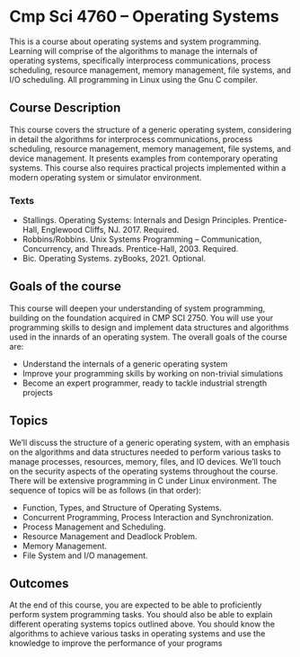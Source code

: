 # Cmp Sci 4760 – Operating Systems
This is a course about operating systems and system programming.
Learning will comprise of the algorithms to manage the internals of operating systems, specifically interprocess communications, process scheduling, resource
management, memory management, file systems, and I/O scheduling. All programming in Linux using the Gnu C compiler.

## Course Description 
This course covers the structure of a generic operating system, considering in detail the algorithms
for interprocess communications, process scheduling, resource management, memory management, file
systems, and device management. It presents examples from contemporary operating systems. This course also
requires practical projects implemented within a modern operating system or simulator environment.

### Texts
- Stallings. Operating Systems: Internals and Design Principles. Prentice-Hall, Englewood Cliffs, NJ. 2017. Required.
- Robbins/Robbins. Unix Systems Programming – Communication, Concurrency, and Threads. Prentice-Hall, 2003. Required.
- Bic. Operating Systems. zyBooks, 2021. Optional.

## Goals of the course 
This course will deepen your understanding of system programming, building on the foundation
acquired in CMP SCI 2750. You will use your programming skills to design and implement data structures and
algorithms used in the innards of an operating system. The overall goals of the course are:
- Understand the internals of a generic operating system
- Improve your programming skills by working on non-trivial simulations
- Become an expert programmer, ready to tackle industrial strength projects

## Topics 
We’ll discuss the structure of a generic operating system, with an emphasis on the algorithms and data
structures needed to perform various tasks to manage processes, resources, memory, files, and IO devices. We’ll
touch on the security aspects of the operating systems throughout the course. There will be extensive programming
in C under Linux environment. The sequence of topics will be as follows (in that order):
- Function, Types, and Structure of Operating Systems.
- Concurrent Programming, Process Interaction and Synchronization.
- Process Management and Scheduling.
- Resource Management and Deadlock Problem.
- Memory Management.
- File System and I/O management.

## Outcomes 
At the end of this course, you are expected to be able to proficiently perform system programming
tasks. You should also be able to explain different operating systems topics outlined above. You should know the
algorithms to achieve various tasks in operating systems and use the knowledge to improve the performance of your
programs
